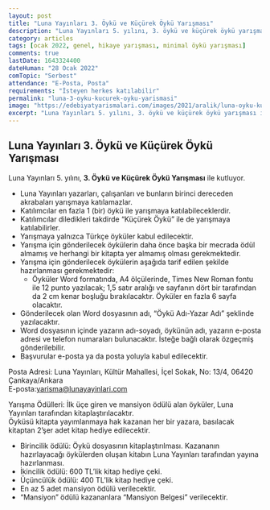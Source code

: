 ```yaml
---
layout: post
title: "Luna Yayınları 3. Öykü ve Küçürek Öykü Yarışması"
description: "Luna Yayınları 5. yılını, 3. öykü ve küçürek öykü yarışması ile kutluyor."
category: articles
tags: [ocak 2022, genel, hikaye yarışması, minimal öykü yarışması]
comments: true
lastDate: 1643324400
dateHuman: "28 Ocak 2022"
comTopic: "Serbest"
attendance: "E-Posta, Posta"
requirements: "İsteyen herkes katılabilir"
permalink: "luna-3-oyku-kucurek-oyku-yarismasi"
image: "https://edebiyatyarismalari.com/images/2021/aralik/luna-oyku-kucurek-oyku-yarismasi.jpg"
excerpt: "Luna Yayınları 5. yılını, 3. öykü ve küçürek öykü yarışması ile kutluyor."
---
```


## Luna Yayınları 3. Öykü ve Küçürek Öykü Yarışması
Luna Yayınları 5. yılını, **3. Öykü ve Küçürek Öykü Yarışması** ile kutluyor.  

- Luna Yayınları yazarları, çalışanları ve bunların birinci dereceden akrabaları yarışmaya katılamazlar.
- Katılımcılar en fazla 1 (bir) öykü ile yarışmaya katılabileceklerdir.
- Katılımcılar diledikleri takdirde “Küçürek Öykü” ile de yarışmaya katılabilirler.
- Yarışmaya yalnızca Türkçe öyküler kabul edilecektir.
- Yarışma için gönderilecek öykülerin daha önce başka bir mecrada ödül almamış ve herhangi bir kitapta yer almamış olması gerekmektedir.
- Yarışma için gönderilecek öykülerin aşağıda tarif edilen şekilde hazırlanması gerekmektedir:
    - Öyküler Word formatında, A4 ölçülerinde, Times New Roman fontu ile 12 punto yazılacak; 1,5 satır aralığı ve sayfanın dört bir tarafından da 2 cm kenar boşluğu bırakılacaktır. Öyküler en fazla 6 sayfa olacaktır.
- Gönderilecek olan Word dosyasının adı, “Öykü Adı-Yazar Adı” şeklinde yazılacaktır.
- Word dosyasının içinde yazarın adı-soyadı, öykünün adı, yazarın e-posta adresi ve telefon numaraları bulunacaktır. İsteğe bağlı olarak özgeçmiş gönderilebilir.
- Başvurular e-posta ya da posta yoluyla kabul edilecektir.

Posta Adresi: Luna Yayınları, Kültür Mahallesi, İçel Sokak, No: 13/4, 06420 Çankaya/Ankara  
E-posta:yarisma@lunayayinlari.com

Yarışma Ödülleri: İlk üçe giren ve mansiyon ödülü alan öyküler, Luna Yayınları tarafından kitaplaştırılacaktır.  
Öyküsü kitapta yayımlanmaya hak kazanan her bir yazara, basılacak kitaptan 2’şer adet kitap hediye edilecektir.  
- Birincilik ödülü: Öykü dosyasının kitaplaştırılması. Kazananın hazırlayacağı öykülerden oluşan kitabın Luna Yayınları tarafından yayına hazırlanması.
- İkincilik ödülü: 600 TL’lik kitap hediye çeki.
- Üçüncülük ödülü: 400 TL’lik kitap hediye çeki.
- En az 5 adet mansiyon ödülü verilecektir.
- “Mansiyon” ödülü kazananlara “Mansiyon Belgesi” verilecektir.